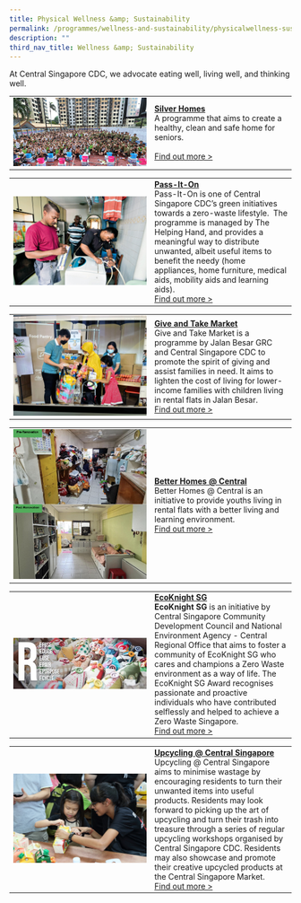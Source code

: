 ```yaml
---
title: Physical Wellness &amp; Sustainability
permalink: /programmes/wellness-and-sustainability/physicalwellness-sustainability/
description: ""
third_nav_title: Wellness &amp; Sustainability
---
```

At Central Singapore CDC, we advocate eating well, living well, and thinking well.

<table border="0" width="100%">
	<tbody><tr>
		<td width="50%">
			<img src="/images/Programmes/8baa7641-2a07-4597-b138-1dfcd9877b00_silver-homes.jpg">
		</td>
		<td width="50%">
			<a href="/programmes/wellness-and-sustainability/silver-homes"><b>Silver Homes</b></a><br>
A programme that aims to create a healthy, clean and safe home for seniors.
			<br><br><a href="/programmes/wellness-and-sustainability/silver-homes">Find out more &gt;</a>
		</td>
	</tr>
</tbody></table>

<table border="0" width="100%">
	<tbody><tr>
		<td width="50%">
			<img src="/images/Programmes/04e41f1e-baa3-4c22-8bc4-f3082ccab85b_pass-it-on.jpg">
		</td>
		<td width="50%">
			<a href="/programmes/wellness-and-sustainability/pass-it-on"><b>Pass-It-On</b></a><br>
Pass-It-On is one of Central Singapore CDC’s green initiatives towards a zero-waste lifestyle.&nbsp;&nbsp;The programme is managed by The Helping Hand, and provides a meaningful way to distribute unwanted, albeit useful items to benefit the needy (home appliances, home furniture, medical aids, mobility aids and learning aids).
			<br><a href="/programmes/wellness-and-sustainability/pass-it-on">Find out more &gt;</a>
		</td>
	</tr>
</tbody></table>

<table border="0" width="100%">
	<tbody><tr>
		<td width="50%">
			<img src="/images/Programmes/GiveAndTakeMarket.jpg">
		</td>
		<td width="50%">
			<a href="/programmes/wellness-and-sustainability/pass-it-on"><b>Give and Take Market</b></a><br>
Give and Take Market is a programme by Jalan Besar GRC and Central Singapore CDC to promote the spirit of giving and assist families in need. It aims to lighten the cost of living for lower-income families with children living in rental flats in Jalan Besar. 
			<br><a href="/programmes/Wellness-and-Sustainability/Give-and-Take-Market">Find out more &gt;</a>
		</td>
	</tr>
</tbody></table>

<table border="0" width="100%">
	<tbody><tr>
		<td width="50%">
			<img src="/images/Programmes/BetterHomes.png">
		</td>
		<td width="50%">
			<a href="/programmes/wellness-and-sustainability/pass-it-on"><b>Better Homes @ Central</b></a><br>
Better Homes @ Central is an initiative to provide youths living in rental flats with a better living and learning environment.
			<br><a href="/programmes/wellness-and-sustainability/pass-it-on">Find out more &gt;</a>
		</td>
	</tr>
</tbody></table>


<table border="0" width="100%">
	<tbody><tr>
		<td width="50%">
			<img src="/images/Programmes/3c60d1bc-32a9-4010-a3e1-498f47dc5f05_6-rs.jpg">
		</td>
		<td width="50%">
			<a href="/programmes/wellness-and-sustainability/ecoknight-sg"><b>EcoKnight SG</b></a><br>
			<b>EcoKnight SG</b>&nbsp;is an initiative by Central Singapore Community Development Council and National Environment Agency - Central Regional Office that aims to foster a community of EcoKnight SG who cares and champions a Zero Waste environment as a way of life. The EcoKnight SG Award recognises passionate and proactive individuals who have contributed selflessly and helped to achieve a Zero Waste Singapore.
			<br><a href="/programmes/wellness-and-sustainability/ecoknight-sg">Find out more &gt;</a>
		</td>
	</tr>
</tbody></table>

<table border="0" width="100%">
	<tbody><tr>
		<td width="50%">
			<img src="/images/Programmes/330.jpg">
		</td>
		<td width="50%">
			<a href="/programmes/wellness-and-sustainability/upcycling-central-singapore"><b>Upcycling @ Central Singapore</b></a><br>
Upcycling @ Central Singapore aims to minimise wastage by encouraging residents to turn their unwanted items into useful products. Residents may look forward to picking up the art of upcycling and turn their trash into treasure through a series of regular upcycling workshops organised by Central Singapore CDC. Residents may also showcase and promote their creative upcycled products at the Central Singapore Market.
			<br><a href="/programmes/wellness-and-sustainability/upcycling-central-singapore">Find out more &gt;</a>
		</td>
	</tr>
</tbody></table>